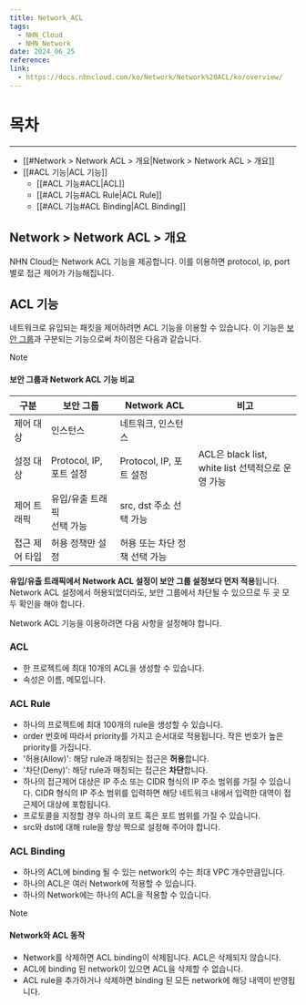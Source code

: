 ```yaml
---
title: Network_ACL
tags:
  - NHN_Cloud
  - NHN_Network
date: 2024_06_25
reference: 
link:
  - https://docs.nhncloud.com/ko/Network/Network%20ACL/ko/overview/
---
```

# 목차
---
- [[#Network > Network ACL > 개요|Network > Network ACL > 개요]]
- [[#ACL 기능|ACL 기능]]
	- [[#ACL 기능#ACL|ACL]]
	- [[#ACL 기능#ACL Rule|ACL Rule]]
	- [[#ACL 기능#ACL Binding|ACL Binding]]

## Network > Network ACL > 개요

NHN Cloud는 Network ACL 기능을 제공합니다. 이를 이용하면 protocol, ip, port 별로 접근 제어가 가능해집니다.

## ACL 기능

네트워크로 유입되는 패킷을 제어하려면 ACL 기능을 이용할 수 있습니다. 이 기능은 [보안 그룹](https://docs.nhncloud.com/ko/Network/VPC/ko/console-guide/#_8)과 구분되는 기능으로써 차이점은 다음과 같습니다.

> [!NOTE] 
> #### 보안 그룹과 Network ACL 기능 비교
> 
> |구분|보안 그룹|Network ACL|비고|
> |---|---|---|---|
> |제어 대상|인스턴스|네트워크, 인스턴스||
> |설정 대상|Protocol, IP, 포트 설정|Protocol, IP, 포트 설정|ACL은 black list, white list 선택적으로 운영 가능|
> |제어 트래픽|유입/유출 트래픽  <br>선택 가능|src, dst 주소 선택 가능||
> |접근 제어 타입|허용 정책만 설정|허용 또는 차단 정책 선택 가능||

**유입/유출 트래픽에서 Network ACL 설정이 보안 그룹 설정보다 먼저 적용**됩니다. Network ACL 설정에서 허용되었더라도, 보안 그룹에서 차단될 수 있으므로 두 곳 모두 확인을 해야 합니다.

Network ACL 기능을 이용하려면 다음 사항을 설정해야 합니다.

### ACL

- 한 프로젝트에 최대 10개의 ACL을 생성할 수 있습니다.
- 속성은 이름, 메모입니다.

### ACL Rule

- 하나의 프로젝트에 최대 100개의 rule을 생성할 수 있습니다.
- order 번호에 따라서 priority를 가지고 순서대로 적용됩니다. 작은 번호가 높은 priority를 가집니다.
- '허용(Allow)': 해당 rule과 매칭되는 접근은 **허용**합니다.
- '차단(Deny)': 해당 rule과 매칭되는 접근은 **차단**합니다.
- 하나의 접근제어 대상은 IP 주소 또는 CIDR 형식의 IP 주소 범위를 가질 수 있습니다. CIDR 형식의 IP 주소 범위를 입력하면 해당 네트워크 내에서 입력한 대역이 접근제어 대상에 포함됩니다.
- 프로토콜을 지정할 경우 하나의 포트 혹은 포트 범위를 가질 수 있습니다.
- src와 dst에 대해 rule을 항상 짝으로 설정해 주어야 합니다.

### ACL Binding

- 하나의 ACL에 binding 될 수 있는 network의 수는 최대 VPC 개수만큼입니다.
- 하나의 ACL은 여러 Network에 적용할 수 있습니다.
- 하나의 Network에는 하나의 ACL을 적용할 수 있습니다.

> [!NOTE]
> #### Network와 ACL 동작
> - Network를 삭제하면 ACL binding이 삭제됩니다. ACL은 삭제되지 않습니다.
> - ACL에 binding 된 network이 있으면 ACL을 삭제할 수 없습니다.
> - ACL rule을 추가하거나 삭제하면 binding 된 모든 network에 해당 내역이 반영됩니다.

